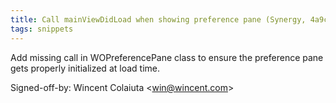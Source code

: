 ```yaml
---
title: Call mainViewDidLoad when showing preference pane (Synergy, 4a9cbcf)
tags: snippets
---
```


Add missing call in WOPreferencePane class to ensure the preference pane gets properly initialized at load time.

Signed-off-by: Wincent Colaiuta &lt;win@wincent.com&gt;
